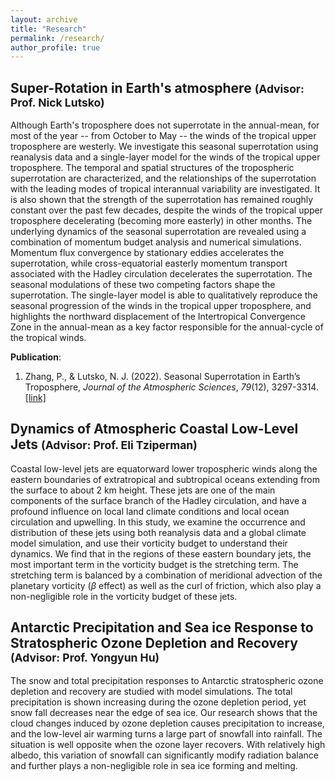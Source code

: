 ```yaml
---
layout: archive
title: "Research"
permalink: /research/
author_profile: true
---
```


## Super-Rotation in Earth's atmosphere <small>(Advisor: Prof. Nick Lutsko)</small>

Although Earth's troposphere does not superrotate in the annual-mean, for most of the year -- from October to May -- the winds of the tropical upper troposphere are westerly. We investigate this seasonal superrotation using reanalysis data and a single-layer model for the winds of the tropical upper troposphere. The temporal and spatial structures of the tropospheric superrotation are characterized, and the relationships of the superrotation with the leading modes of tropical interannual variability are investigated. It is also shown that the strength of the superrotation has remained roughly constant over the past few decades, despite the winds of the tropical upper troposphere decelerating (becoming more easterly) in other months. The underlying dynamics of the seasonal superrotation are revealed using a combination of momentum budget analysis and numerical simulations. Momentum flux convergence by stationary eddies accelerates the superrotation, while cross-equatorial easterly momentum transport associated with the Hadley circulation decelerates the superrotation. The seasonal modulations of these two competing factors shape the superrotation. The single-layer model is able to qualitatively reproduce the seasonal progression of the winds in the tropical upper troposphere, and highlights the northward displacement of the Intertropical Convergence Zone in the annual-mean as a key factor responsible for the annual-cycle of the tropical winds.

**Publication**: 
1. Zhang, P., & Lutsko, N. J. (2022). Seasonal Superrotation in Earth’s Troposphere, <i>Journal of the Atmospheric Sciences</i>, *79*(12), 3297-3314. [[link]](https://doi.org/10.1175/JAS-D-22-0066.1)

## Dynamics of Atmospheric Coastal Low-Level Jets <small>(Advisor: Prof. Eli Tziperman)</small>

Coastal low-level jets are equatorward lower tropospheric winds along the eastern boundaries of extratropical and subtropical oceans extending from the surface to about 2 km height. These jets are one of the main components of the surface branch of the Hadley circulation, and have a profound influence on local land climate conditions and local ocean circulation and upwelling. In this study, we examine the occurrence and distribution of these jets using both reanalysis data and a global climate model simulation, and use their vorticity budget to understand their dynamics. We find that in the regions of these eastern boundary jets, the most important term in the vorticity budget is the stretching term. The stretching term is balanced by a combination of meridional advection of the planetary vorticity ($\beta$ effect) as well as the curl of friction, which also play a non-negligible role in the vorticity budget of these jets.

## Antarctic Precipitation and Sea ice Response to Stratospheric Ozone Depletion and Recovery <small>(Advisor: Prof. Yongyun Hu)</small>

The snow and total precipitation responses to Antarctic stratospheric ozone depletion and recovery are studied with model simulations. The total precipitation is shown increasing during the ozone depletion period, yet snow fall decreases near the edge of sea ice. Our research shows that the cloud changes induced by ozone depletion causes precipitation to increase, and the low-level air warming turns a large part of snowfall into rainfall. The situation is well opposite when the ozone layer recovers. With relatively high albedo, this variation of snowfall can significantly modify radiation balance and further plays a non-negligible role in sea ice forming and melting.
